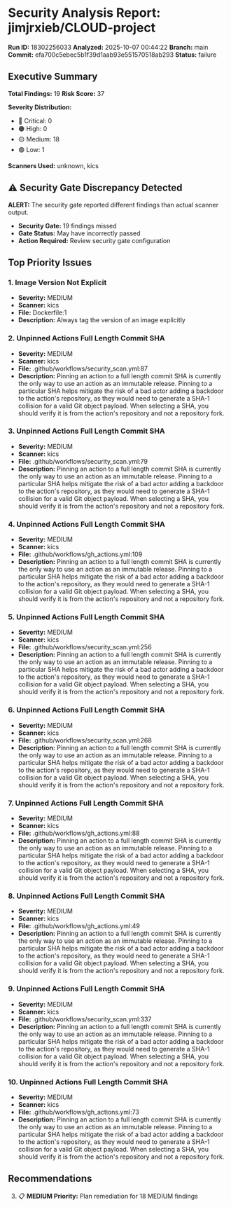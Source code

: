 # Security Analysis Report: jimjrxieb/CLOUD-project

**Run ID:** 18302256033
**Analyzed:** 2025-10-07 00:44:22
**Branch:** main
**Commit:** efa700c5ebec5b1f39d1aab93e551570518ab293
**Status:** failure

## Executive Summary

**Total Findings:** 19
**Risk Score:** 37

**Severity Distribution:**
- 🔴 Critical: 0
- 🟠 High: 0
- 🟡 Medium: 18
- 🟢 Low: 1

**Scanners Used:** unknown, kics

## ⚠️ Security Gate Discrepancy Detected

**ALERT:** The security gate reported different findings than actual scanner output.

- **Security Gate:** 19 findings missed
- **Gate Status:** May have incorrectly passed
- **Action Required:** Review security gate configuration

## Top Priority Issues

### 1. Image Version Not Explicit

- **Severity:** MEDIUM
- **Scanner:** kics
- **File:** Dockerfile:1
- **Description:** Always tag the version of an image explicitly

### 2. Unpinned Actions Full Length Commit SHA

- **Severity:** MEDIUM
- **Scanner:** kics
- **File:** .github/workflows/security_scan.yml:87
- **Description:** Pinning an action to a full length commit SHA is currently the only way to use an action as an immutable release. Pinning to a particular SHA helps mitigate the risk of a bad actor adding a backdoor to the action's repository, as they would need to generate a SHA-1 collision for a valid Git object payload. When selecting a SHA, you should verify it is from the action's repository and not a repository fork.

### 3. Unpinned Actions Full Length Commit SHA

- **Severity:** MEDIUM
- **Scanner:** kics
- **File:** .github/workflows/security_scan.yml:79
- **Description:** Pinning an action to a full length commit SHA is currently the only way to use an action as an immutable release. Pinning to a particular SHA helps mitigate the risk of a bad actor adding a backdoor to the action's repository, as they would need to generate a SHA-1 collision for a valid Git object payload. When selecting a SHA, you should verify it is from the action's repository and not a repository fork.

### 4. Unpinned Actions Full Length Commit SHA

- **Severity:** MEDIUM
- **Scanner:** kics
- **File:** .github/workflows/gh_actions.yml:109
- **Description:** Pinning an action to a full length commit SHA is currently the only way to use an action as an immutable release. Pinning to a particular SHA helps mitigate the risk of a bad actor adding a backdoor to the action's repository, as they would need to generate a SHA-1 collision for a valid Git object payload. When selecting a SHA, you should verify it is from the action's repository and not a repository fork.

### 5. Unpinned Actions Full Length Commit SHA

- **Severity:** MEDIUM
- **Scanner:** kics
- **File:** .github/workflows/security_scan.yml:256
- **Description:** Pinning an action to a full length commit SHA is currently the only way to use an action as an immutable release. Pinning to a particular SHA helps mitigate the risk of a bad actor adding a backdoor to the action's repository, as they would need to generate a SHA-1 collision for a valid Git object payload. When selecting a SHA, you should verify it is from the action's repository and not a repository fork.

### 6. Unpinned Actions Full Length Commit SHA

- **Severity:** MEDIUM
- **Scanner:** kics
- **File:** .github/workflows/security_scan.yml:268
- **Description:** Pinning an action to a full length commit SHA is currently the only way to use an action as an immutable release. Pinning to a particular SHA helps mitigate the risk of a bad actor adding a backdoor to the action's repository, as they would need to generate a SHA-1 collision for a valid Git object payload. When selecting a SHA, you should verify it is from the action's repository and not a repository fork.

### 7. Unpinned Actions Full Length Commit SHA

- **Severity:** MEDIUM
- **Scanner:** kics
- **File:** .github/workflows/gh_actions.yml:88
- **Description:** Pinning an action to a full length commit SHA is currently the only way to use an action as an immutable release. Pinning to a particular SHA helps mitigate the risk of a bad actor adding a backdoor to the action's repository, as they would need to generate a SHA-1 collision for a valid Git object payload. When selecting a SHA, you should verify it is from the action's repository and not a repository fork.

### 8. Unpinned Actions Full Length Commit SHA

- **Severity:** MEDIUM
- **Scanner:** kics
- **File:** .github/workflows/gh_actions.yml:49
- **Description:** Pinning an action to a full length commit SHA is currently the only way to use an action as an immutable release. Pinning to a particular SHA helps mitigate the risk of a bad actor adding a backdoor to the action's repository, as they would need to generate a SHA-1 collision for a valid Git object payload. When selecting a SHA, you should verify it is from the action's repository and not a repository fork.

### 9. Unpinned Actions Full Length Commit SHA

- **Severity:** MEDIUM
- **Scanner:** kics
- **File:** .github/workflows/security_scan.yml:337
- **Description:** Pinning an action to a full length commit SHA is currently the only way to use an action as an immutable release. Pinning to a particular SHA helps mitigate the risk of a bad actor adding a backdoor to the action's repository, as they would need to generate a SHA-1 collision for a valid Git object payload. When selecting a SHA, you should verify it is from the action's repository and not a repository fork.

### 10. Unpinned Actions Full Length Commit SHA

- **Severity:** MEDIUM
- **Scanner:** kics
- **File:** .github/workflows/gh_actions.yml:73
- **Description:** Pinning an action to a full length commit SHA is currently the only way to use an action as an immutable release. Pinning to a particular SHA helps mitigate the risk of a bad actor adding a backdoor to the action's repository, as they would need to generate a SHA-1 collision for a valid Git object payload. When selecting a SHA, you should verify it is from the action's repository and not a repository fork.

## Recommendations

3. 📋 **MEDIUM Priority:** Plan remediation for 18 MEDIUM findings
